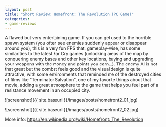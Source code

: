 ```yaml
---
layout: post
title: "Short Review: Homefront: The Revolution (PC Game)"
categories:
- game-reviews
---
```


<p>A flawed but very entertaining game. If you can get used to the horrible spawn system (you often see enemies suddenly appear or disappear around you), this is a very fun FPS that, gameplay-wise, has some similarities to the latest Far Cry games (unlocking areas of the map by conquering enemy bases and other key locations, buying and upgrading your weapons with the money and points you earn...). The enemy AI is not that great but the combat feels good and the visual design is quite attractive, with some environments that reminded me of the destroyed cities of films like "Terminator Salvation", one of my favorite things about that movie, adding a great atmosphere to the game that helps you feel part of a resistance movement in an occupied city.</p>


![screenshot]({{ site.baseurl }}/images/posts/homefront2_01.jpg)

![screenshot]({{ site.baseurl }}/images/posts/homefront2_02.jpg)


<p>More info: <a href="https://en.wikipedia.org/wiki/Homefront:_The_Revolution">https://en.wikipedia.org/wiki/Homefront:_The_Revolution</a><p>

